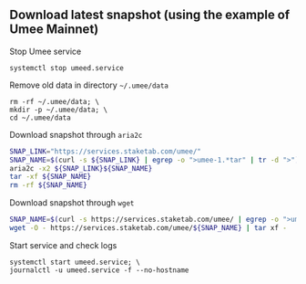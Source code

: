 ## Download latest snapshot (using the example of Umee Mainnet)  
Stop Umee service  
```
systemctl stop umeed.service
```  

Remove old data in directory `~/.umee/data`  
```
rm -rf ~/.umee/data; \
mkdir -p ~/.umee/data; \
cd ~/.umee/data
```

Download snapshot through `aria2c`  
```bash
SNAP_LINK="https://services.staketab.com/umee/"
SNAP_NAME=$(curl -s ${SNAP_LINK} | egrep -o ">umee-1.*tar" | tr -d ">")
aria2c -x2 ${SNAP_LINK}${SNAP_NAME}
tar -xf ${SNAP_NAME}
rm -rf ${SNAP_NAME}
```

Download snapshot through `wget`  
```bash
SNAP_NAME=$(curl -s https://services.staketab.com/umee/ | egrep -o ">umee-1.*tar" | tr -d ">"); \
wget -O - https://services.staketab.com/umee/${SNAP_NAME} | tar xf -
```

Start service and check logs  
```
systemctl start umeed.service; \
journalctl -u umeed.service -f --no-hostname
```
